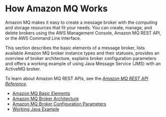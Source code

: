 # How Amazon MQ Works<a name="amazon-mq-how-it-works"></a>

Amazon MQ makes it easy to create a message broker with the computing and storage resources that fit your needs\. You can create, manage, and delete brokers using the AWS Management Console, Amazon MQ REST API, or the AWS Command Line Interface\.

This section describes the basic elements of a message broker, lists available Amazon MQ broker instance types and their statuses, provides an overview of broker architecture, explains broker configuration parameters and offers a working example of using Java Message Service \(JMS\) with an ActiveMQ broker\.

To learn about Amazon MQ REST APIs, see the *[Amazon MQ REST API Reference](http://docs.aws.amazon.com/amazon-mq/latest/api-reference/)*\.


+ [Amazon MQ Basic Elements](amazon-mq-basic-elements.md)
+ [Amazon MQ Broker Architecture](amazon-mq-broker-architecture.md)
+ [Amazon MQ Broker Configuration Parameters](amazon-mq-broker-configuration-parameters.md)
+ [Working Java Example](amazon-mq-working-java-example.md)
